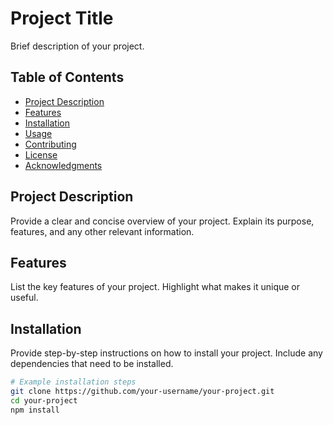 # Project Title

Brief description of your project.

## Table of Contents

- [Project Description](#project-description)
- [Features](#features)
- [Installation](#installation)
- [Usage](#usage)
- [Contributing](#contributing)
- [License](#license)
- [Acknowledgments](#acknowledgments)

## Project Description

Provide a clear and concise overview of your project. Explain its purpose, features, and any other relevant information.

## Features

List the key features of your project. Highlight what makes it unique or useful.

## Installation

Provide step-by-step instructions on how to install your project. Include any dependencies that need to be installed.

```bash
# Example installation steps
git clone https://github.com/your-username/your-project.git
cd your-project
npm install
